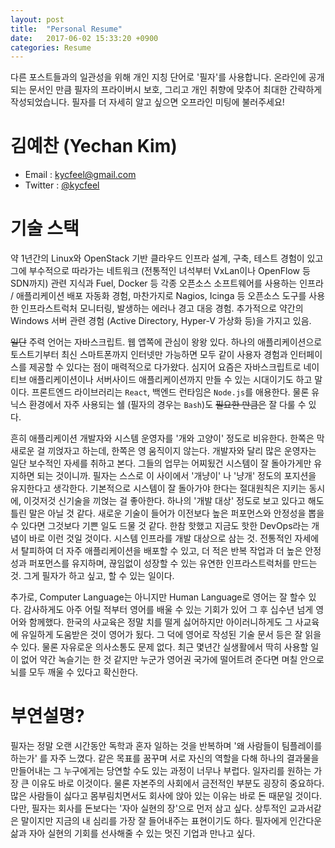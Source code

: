 ```yaml
---
layout: post
title:  "Personal Resume"
date:   2017-06-02 15:33:20 +0900
categories: Resume
---
```


다른 포스트들과의 일관성을 위해 개인 지칭 단어로 '필자'를 사용합니다. 온라인에 공개되는 문서인 만큼 필자의 프라이버시 보호, 그리고 개인 취향에 맞추어 최대한 간략하게 작성되었습니다. 필자를 더 자세히 알고 싶으면 오프라인 미팅에 불러주세요!

김예찬 (Yechan Kim)
========================

- Email : kycfeel@gmail.com
- Twitter : [@kycfeel](https://twitter.com/kycfeel)

기술 스택
========================

약 1년간의 Linux와 OpenStack 기반 클라우드 인프라 설계, 구축, 테스트 경험이 있고 그에 부수적으로 따라가는 네트워크 (전통적인 녀석부터 VxLan이나 OpenFlow 등 SDN까지) 관련 지식과 Fuel, Docker 등 각종 오픈소스 소프트웨어를 사용하는 인프라 / 애플리케이션 배포 자동화 경험, 마찬가지로 Nagios, Icinga 등 오픈소스 도구를 사용한 인프라스트럭처 모니터링, 발생하는 에러나 경고 대응 경험. 추가적으로 약간의 Windows 서버 관련 경험 (Active Directory, Hyper-V 가상화 등)을 가지고 있음.

~~일단~~ 주력 언어는 자바스크립트. 웹 앱쪽에 관심이 왕왕 있다. 하나의 애플리케이션으로 토스트기부터 최신 스마트폰까지 인터넷만 가능하면 모두 같이 사용자 경험과 인터페이스를 제공할 수 있다는 점이 매력적으로 다가왔다. 심지어 요즘은 자바스크립트로 네이티브 애플리케이션이나 서버사이드 애플리케이션까지 만들 수 있는 시대이기도 하고 말이다. 프론트엔드 라이브러리는 `React`, 백엔드 런타임은 `Node.js`를 애용한다. 물론 유닉스 환경에서 자주 사용되는 쉘 (필자의 경우는 `Bash`)도 ~~필요한 만큼은~~ 잘 다룰 수 있다.

흔히 애플리케이션 개발자와 시스템 운영자를 '개와 고양이' 정도로 비유한다. 한쪽은 막 새로운 걸 끼얹자고 하는데, 한쪽은 영 움직이지 않는다. 개발자와 달리 많은 운영자는 일단 보수적인 자세를 취하고 본다. 그들의 업무는 어찌됬건 시스템이 잘 돌아가게만 유지하면 되는 것이니까. 필자는 스스로 이 사이에서 '개냥이' 나 '냥개' 정도의 포지션을 유지한다고 생각한다. 기본적으로 시스템이 잘 돌아가야 한다는 절대원칙은 지키는 동시에, 이것저것 신기술을 끼얹는 걸 좋아한다. 하나의 '개발 대상' 정도로 보고 있다고 해도 틀린 말은 아닐 것 같다. 새로운 기술이 들어가 이전보다 높은 퍼포먼스와 안정성을 뽑을 수 있다면 그것보다 기쁜 일도 드물 것 같다. 한참 핫했고 지금도 핫한 DevOps라는 개념이 바로 이런 것일 것이다. 시스템 인프라를 개발 대상으로 삼는 것. 전통적인 자세에서 탈피하여 더 자주 애플리케이션을 배포할 수 있고, 더 적은 반복 작업과 더 높은 안정성과 퍼포먼스를 유지하며, 끊임없이 성장할 수 있는 유연한 인프라스트럭처를 만드는 것. 그게 필자가 하고 싶고, 할 수 있는 일이다.

추가로, Computer Language는 아니지만 Human Language로 영어는 잘 할수 있다. 감사하게도 아주 어릴 적부터 영어를 배울 수 있는 기회가 있어 그 후 십수년 넘게 영어와 함께했다. 한국의 사교육은 정말 치를 떨게 싫어하지만 아이러니하게도 그 사교육에 유일하게 도움받은 것이 영어가 됬다. 그 덕에 영어로 작성된 기술 문서 등은 잘 읽을 수 있다. 물론 자유로운 의사소통도 문제 없다. 최근 몇년간 실생활에서 딱히 사용할 일이 없어 약간 녹슬기는 한 것 같지만 누군가 영어권 국가에 떨어트려 준다면 며칠 안으로 뇌를 모두 깨울 수 있다고 확신한다.

부연설명?
========================

필자는 정말 오랜 시간동안 독학과 혼자 일하는 것을 반복하며 '왜 사람들이 팀플레이를 하는가' 를 자주 느꼈다. 같은 목표를 꿈꾸며 서로 자신의 역할을 다해 하나의 결과물을 만들어내는 그 누구에게는 당연할 수도 있는 과정이 너무나 부럽다. 일자리를 원하는 가장 큰 이유도 바로 이것이다. 물론 자본주의 사회에서 금전적인 부분도 굉장히 중요하다. 많은 사람들이 싫다고 몸부림치면서도 회사에 앉아 있는 이유는 바로 돈 때문일 것이다. 다만, 필자는 회사를 돈보다는 '자아 실현의 장'으로 먼저 삼고 싶다. 상투적인 교과서같은 말이지만 지금의 내 심리를 가장 잘 들어내주는 표현이기도 하다. 필자에게 인간다운 삶과 자아 실현의 기회를 선사해줄 수 있는 멋진 기업과 만나고 싶다.
